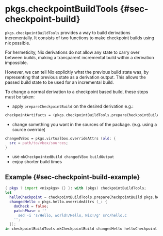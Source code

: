 # pkgs.checkpointBuildTools  {#sec-checkpoint-build}

`pkgs.checkpointBuildTools` provides a way to build derivations incrementally. It consists of two functions to make checkpoint builds using nix possible.

For hermeticity, Nix derivations do not allow any state to carry over between builds, making a transparent incremental build within a derivation impossible.

However, we can tell Nix explicitly what the previous build state was, by representing that previous state as a derivation output. This allows the passed build state to be used for an incremental build.

To change a normal derivation to a checkpoint based build, these steps must be taken:
  - apply `prepareCheckpointBuild` on the desired derivation
    e.g.:
```nix
checkpointArtifacts = (pkgs.checkpointBuildTools.prepareCheckpointBuild pkgs.virtualbox);
```
  - change something you want in the sources of the package. (e.g. using a source override)
```nix
changedVBox = pkgs.virtualbox.overrideAttrs (old: {
  src = path/to/vbox/sources;
}
```
  - use `mkCheckpointedBuild changedVBox buildOutput`
  - enjoy shorter build times

## Example {#sec-checkpoint-build-example}
```nix
{ pkgs ? import <nixpkgs> {} }: with (pkgs) checkpointBuildTools;
let
  helloCheckpoint = checkpointBuildTools.prepareCheckpointBuild pkgs.hello;
  changedHello = pkgs.hello.overrideAttrs (_: {
    doCheck = false;
    patchPhase = ''
      sed -i 's/Hello, world!/Hello, Nix!/g' src/hello.c
    '';
  });
in checkpointBuildTools.mkCheckpointBuild changedHello helloCheckpoint
```
